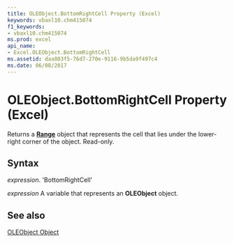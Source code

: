 ```yaml
---
title: OLEObject.BottomRightCell Property (Excel)
keywords: vbaxl10.chm415074
f1_keywords:
- vbaxl10.chm415074
ms.prod: excel
api_name:
- Excel.OLEObject.BottomRightCell
ms.assetid: daa803f5-76d7-270e-9116-9b5da9f497c4
ms.date: 06/08/2017
---
```



# OLEObject.BottomRightCell Property (Excel)

Returns a  **[Range](Excel.Range(objec).md)** object that represents the cell that lies under the lower-right corner of the object. Read-only.


## Syntax

 _expression_. 'BottomRightCell'

 _expression_ A variable that represents an **OLEObject** object.


## See also


[OLEObject Object](Excel.OLEObject.md)

